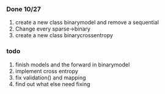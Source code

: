 ### Done 10/27
1. create a new class binarymodel and remove a sequential
2. Change every sparse->binary
3. create a new class binarycrossentropy

### todo
1. finish models and the forward in binarymodel
2. implement cross entropy
3. fix validation() and mapping
4. find out what else need fixing